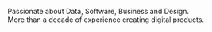 Passionate about Data, Software, Business and Design.  
More than a decade of experience creating digital products.

